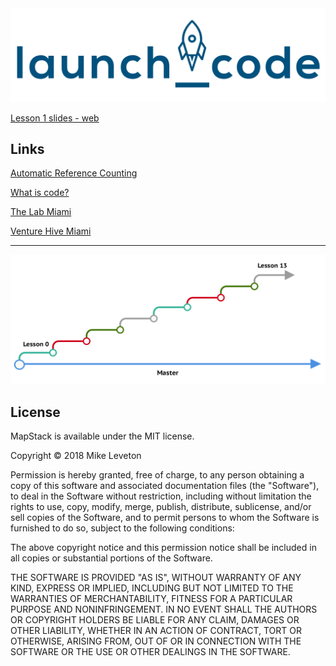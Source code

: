 <img src="https://raw.githubusercontent.com/Leveton/MapStack/master/images/launchCode.png" alt="TSNavigationStripView examples" />

[Lesson 1 slides - web](https://docs.google.com/presentation/d/1KrSyvaG4KgMuJgHUQB0deb6W6f5S6X_flVHnlAgl3Y4/pub?start=false&loop=false&delayms=3000)


## Links

[Automatic Reference Counting](https://developer.apple.com/library/content/documentation/Swift/Conceptual/Swift_Programming_Language/AutomaticReferenceCounting.html)

[What is code?](http://www.bloomberg.com/graphics/2015-paul-ford-what-is-code)

[The Lab Miami](http://www.thelabmiami.com)

[Venture Hive Miami](https://www.venturehive.com)

<hr />

<img src="https://raw.githubusercontent.com/Leveton/MapSwift/lesson0/images/BranchFlow.png" alt="TSNavigationStripView examples" />


## License

MapStack is available under the MIT license.

Copyright © 2018 Mike Leveton

Permission is hereby granted, free of charge, to any person obtaining a copy of this software and associated documentation files (the "Software"), to deal in the Software without restriction, including without limitation the rights to use, copy, modify, merge, publish, distribute, sublicense, and/or sell copies of the Software, and to permit persons to whom the Software is furnished to do so, subject to the following conditions:

The above copyright notice and this permission notice shall be included in all copies or substantial portions of the Software.

THE SOFTWARE IS PROVIDED "AS IS", WITHOUT WARRANTY OF ANY KIND, EXPRESS OR IMPLIED, INCLUDING BUT NOT LIMITED TO THE WARRANTIES OF MERCHANTABILITY, FITNESS FOR A PARTICULAR PURPOSE AND NONINFRINGEMENT. IN NO EVENT SHALL THE AUTHORS OR COPYRIGHT HOLDERS BE LIABLE FOR ANY CLAIM, DAMAGES OR OTHER LIABILITY, WHETHER IN AN ACTION OF CONTRACT, TORT OR OTHERWISE, ARISING FROM, OUT OF OR IN CONNECTION WITH THE SOFTWARE OR THE USE OR OTHER DEALINGS IN THE SOFTWARE.